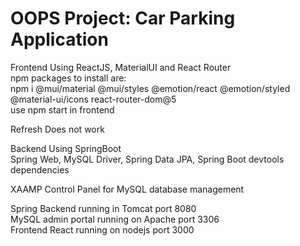 # OOPS Project: Car Parking Application

Frontend Using ReactJS, MaterialUI and React Router  
npm packages to install are:  
npm i @mui/material @mui/styles @emotion/react @emotion/styled @material-ui/icons react-router-dom@5  
use npm start in frontend  

Refresh Does not work  

Backend Using SpringBoot  
Spring Web, MySQL Driver, Spring Data JPA, Spring Boot devtools dependencies  

XAAMP Control Panel for MySQL database management 

Spring Backend running in Tomcat port 8080  
MySQL admin portal running on Apache port 3306  
Frontend React running on nodejs port 3000  


